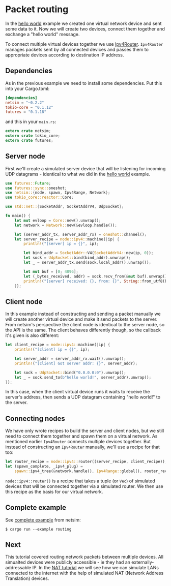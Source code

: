 # Packet routing

In the [hello world](02_hellow_world.md) example we created one virtual network
device and sent some data to it. Now we will create two devices, connect them
together and exchange a "hello world" message.

To connect multiple virtual devices together we use
[Ipv4Router](https://docs.rs/netsim/0.2.2/netsim/device/ipv4/struct.Ipv4Router.html).
`Ipv4Router` manages packets sent by all connected devices and passes them
to appropriate devices according to destination IP address.

## Dependencies

As in the previous example we need to install some dependencies. Put this
into your Cargo.toml:

```toml
[dependencies]
netsim = "~0.2.2"
tokio-core = "0.1.12"
futures = "0.1.18"
```

and this in your `main.rs`:

```rust
extern crate netsim;
extern crate tokio_core;
extern crate futures;
```

## Server node

First we'll create a simulated server device that will be listening for incoming
UDP datagrams - identical to what we did in the [hello world](02_hello_world.md)
example.

```rust
use futures::Future;
use futures::sync::oneshot;
use netsim::{node, spawn, Ipv4Range, Network};
use tokio_core::reactor::Core;

use std::net::{SocketAddr, SocketAddrV4, UdpSocket};

fn main() {
    let mut evloop = Core::new().unwrap();
    let network = Network::new(&evloop.handle());

    let (server_addr_tx, server_addr_rx) = oneshot::channel();
    let server_recipe = node::ipv4::machine(|ip| {
        println!("[server] ip = {}", ip);

        let bind_addr = SocketAddr::V4(SocketAddrV4::new(ip, 0));
        let sock = UdpSocket::bind(bind_addr).unwrap();
        let _ = server_addr_tx.send(sock.local_addr().unwrap());

        let mut buf = [0; 4096];
        let (_bytes_received, addr) = sock.recv_from(&mut buf).unwrap();
        println!("[server] received: {}, from: {}", String::from_utf8(buf.to_vec()).unwrap(), addr);
    });
```

## Client node

In this example instead of constructing and sending a packet manually we will
create another virtual device and make it send packets to the server. From
netsim's perspective the client node is identical to the server node, so the
API is the same. The client behaves differently though, so the callback it's
given is also different:

```rust
let client_recipe = node::ipv4::machine(|ip| {
    println!("[client] ip = {}", ip);

    let server_addr = server_addr_rx.wait().unwrap();
    println!("[client] Got server addr: {}", server_addr);

    let sock = UdpSocket::bind("0.0.0.0:0").unwrap();
    let _ = sock.send_to(b"hello world!", server_addr).unwrap();
});
```

In this case, when the client virtual device runs it waits to receive the server's
address, then sends a UDP datagram containing "hello world!" to the server.

## Connecting nodes

We have only wrote recipes to build the server and client nodes, but we still need
to connect them together and spawn them on a virtual network. As mentioned earlier
`Ipv4Router` connects multiple devices together. But instead of constructing an
`Ipv4Router` manually, we'll use a recipe for that too:

```rust
let router_recipe = node::ipv4::router((server_recipe, client_recipe));
let (spawn_complete, _ipv4_plug) =
    spawn::ipv4_tree(&network.handle(), Ipv4Range::global(), router_recipe);
```

`node::ipv4::router()` is a recipe that takes a tuple (or `Vec`) of simulated
devices that will be connected together via a simulated router. We then use
this recipe as the basis for our virtual network.

## Complete example

See [complete example](../examples/routing.rs) from netsim:

```shell
$ cargo run --example routing
```

## Next

This tutorial covered routing network packets between multiple devices.  All
simualted devices were publicly accessible - ie they had an
externally-addressable IP. In the [NAT tutorial](04_nat.md) we will see how we
can simulate LANs connected to the internet with the help of simulated NAT
(Network Address Translation) devices.
